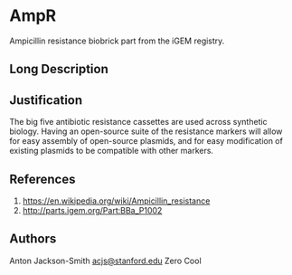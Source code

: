 # AmpR

Ampicillin resistance biobrick part from the iGEM registry.

## Long Description

## Justification
The big five antibiotic resistance cassettes are used across synthetic biology. Having an open-source suite of the resistance markers will allow for easy assembly of open-source plasmids, and for easy modification of existing plasmids to be compatible with other markers.

## References
1. https://en.wikipedia.org/wiki/Ampicillin_resistance
2. http://parts.igem.org/Part:BBa_P1002

## Authors
Anton Jackson-Smith <acjs@stanford.edu>
Zero Cool

